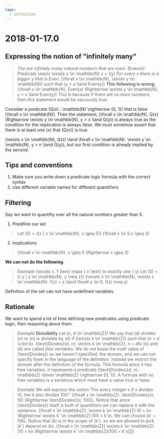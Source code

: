 ```yaml
---
tags: 
  - infinities
---
```

# 2018-01-17.0

## Expressing the notion of "infinitely many"

> *The are infintely many natural numbers that are even*.
> \(Even(x): Predicate \equiv \exists y \in \mathbb{N} x = 2y\)
> *For every x there is a bigger y that is Even.*
> \(\forall x \in \mathbb{N},  \exists y \in \mathbb{N}\) such that \(y > x \land Even(y)\)
> **This following is wrong.**
> \(\forall x \in \mathbb{N}, Even(x) \Rightarrow \exists y \in \mathbb{N}, y > x \land Even(y)\)
> This is because if there are no even numbers, then this statement would be vacuously true.

Consider a predicate \(Q(x) : \mathbb{N} \rightarrow \{0, 1\}\) that is false \(\forall x \in \mathbb{N}\).
Then the statement, \(\forall x \in \mathbb{N}, Q(x) \Rightarrow \exists y \in \mathbb{N}, y > x \land Q(y)\) is always true as the condition for the implication is always false. We must somehow assert that there is at least one \(x\) that \(Q(x)\) is true. 

\(\exists x \in \mathbb{N}, Q(z) \land \forall x \in \mathbb{N}. \exists y \in \mathbb{N}, y > n \land Q(y)\), but our first condition is already implied by the second.

## Tips and conventions 
1. Make sure you write down a predicate logic formula with the correct syntax
2. Use different variable names for different quantifiers.

## Filtering 

Say we want to quantifiy over all the natural numbers greater than 5.

1. Predifine our set
  > Let \(S\) = \(\{x | x \in \mathbb{N}, x \geq 5\}\)
  > \(\forall x \in S.x \geq 3\)
2. Implications
  > \(\forall x \in \mathbb{N}. x \geq 5 \Rightarrow x \geq 3\)

**We can not do the following**.
> *Example*
> \(\exists x. f \text{ maps }  x \text{ to exactly one } y\)
> Let \(S\) =\(\{ y | y \in \mathbb{N}, y \neq z\}\)
> \(\exists x \in \mathbb{N}, \exists z \in \mathbb{N}. f(x) = z \land \forall y \in S. f(x) \neq y\)

Definition of the set can not have undefined variables.

## Rationale

We want to spend a lot of time defining new predicates using predicate logic, then reasoning about them.

> *Example*
> **Divisibility**
> Let \(n, d \in \mathbb{Z}\)
> We say that \(d\) divides \(n\) or \(n\) is divisible by \(d\) if \(\exists k \in \mathbb{Z}\) such that \(n = d \cdot k\).
> \(\text{Divides}(d, n): \exists k \in \mathbb{Z}. n = dk\)
> \(n\) and \(d\)  are called *free variables*. We do not know the truth value of \(\text{Divides}\) as we haven't specified. the domain, and we can not specify them in the language of the definition. Instead we restrict the domain after the definition of the formula.
> This formula since it has free variables, it represents a predicate
> \(\text{Divides}(d, n) : \mathbb{Z} \times \mathbb{Z} \rightarrow \{0, 1\}\).
> A formula with no free variables is a sentence which must have a value true or false.

> *Example*
> We will express the notion "For every integer x if x divides 10, the it also divides 100".
> \(\forall x \in \mathbb{Z}. \text{Divides}(x, 10) \Rightarrow \text{Divides}(x, 100)\).
> Notice that since \(\text{Divides}\) itself is built of quantifiers we can replace it with the sentence.
> \(\forall x \in \mathbb{Z}. \exists k \in \mathbb{Z}.10 = kx \Rightarrow \exists k' \in \mathbb{Z}.100 = k'x\).
> We can choose \(k' = 10k\).
> Notice that \(k\) is in the scope of \(k'\), so we are allowed to pick \(k'\) depend on \(k\).
> \(\forall x \in \mathbb{Z}[ \exists k \in \mathbb{Z}[10 = kx \Rightarrow \exists k' \in \mathbb{Z}[100 = k'x]]]\)
